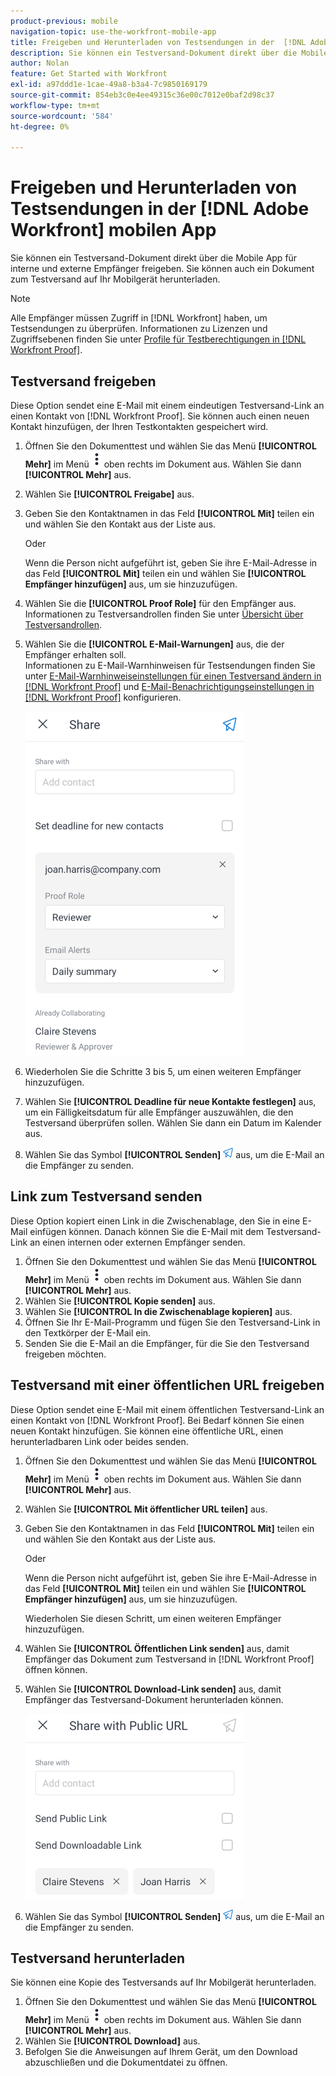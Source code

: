 ```yaml
---
product-previous: mobile
navigation-topic: use-the-workfront-mobile-app
title: Freigeben und Herunterladen von Testsendungen in der  [!DNL Adobe Workfront] mobilen App
description: Sie können ein Testversand-Dokument direkt über die Mobile App für interne und externe Empfänger freigeben. Sie können auch ein Dokument zum Testversand auf Ihr Mobilgerät herunterladen.
author: Nolan
feature: Get Started with Workfront
exl-id: a97ddd1e-1cae-49a8-b3a4-7c9850169179
source-git-commit: 854eb3c0e4ee49315c36e00c7012e0baf2d98c37
workflow-type: tm+mt
source-wordcount: '584'
ht-degree: 0%

---
```


# Freigeben und Herunterladen von Testsendungen in der [!DNL Adobe Workfront] mobilen App

Sie können ein Testversand-Dokument direkt über die Mobile App für interne und externe Empfänger freigeben. Sie können auch ein Dokument zum Testversand auf Ihr Mobilgerät herunterladen.

>[!NOTE]
>
>Alle Empfänger müssen Zugriff in [!DNL Workfront] haben, um Testsendungen zu überprüfen. Informationen zu Lizenzen und Zugriffsebenen finden Sie unter [Profile für Testberechtigungen in  [!DNL Workfront Proof]](../../../workfront-proof/wp-acct-admin/account-settings/proof-perm-profiles-in-wp.md).

## Testversand freigeben

Diese Option sendet eine E-Mail mit einem eindeutigen Testversand-Link an einen Kontakt von [!DNL Workfront Proof]. Sie können auch einen neuen Kontakt hinzufügen, der Ihren Testkontakten gespeichert wird.

1. Öffnen Sie den Dokumenttest und wählen Sie das Menü **[!UICONTROL Mehr]** im Menü ![Mehr Menü](assets/mobile-verticalmoremenu-20x33.png) oben rechts im Dokument aus. Wählen Sie dann **[!UICONTROL Mehr]** aus.
1. Wählen Sie **[!UICONTROL Freigabe]** aus.
1. Geben Sie den Kontaktnamen in das Feld **[!UICONTROL Mit]** teilen ein und wählen Sie den Kontakt aus der Liste aus.

   Oder

   Wenn die Person nicht aufgeführt ist, geben Sie ihre E-Mail-Adresse in das Feld **[!UICONTROL Mit]** teilen ein und wählen Sie **[!UICONTROL Empfänger hinzufügen]** aus, um sie hinzuzufügen.

1. Wählen Sie die **[!UICONTROL Proof Role]** für den Empfänger aus.\
   Informationen zu Testversandrollen finden Sie unter [Übersicht über Testversandrollen](../../../review-and-approve-work/proofing/proofing-overview/proof-roles.md).
1. Wählen Sie die **[!UICONTROL E-Mail-Warnungen]** aus, die der Empfänger erhalten soll.\
   Informationen zu E-Mail-Warnhinweisen für Testsendungen finden Sie unter [E-Mail-Warnhinweiseinstellungen für einen Testversand ändern in [!DNL Workfront Proof]](../../../workfront-proof/wp-emailsntfctns/email-alerts/change-email-alert-settings-wp.md) und [E-Mail-Benachrichtigungseinstellungen in [!DNL Workfront Proof]](../../../workfront-proof/wp-emailsntfctns/email-alerts/config-email-notification-settings-wp.md) konfigurieren.

   ![Freigabescreen](assets/mobile-shareproof-350x551.png)

1. Wiederholen Sie die Schritte 3 bis 5, um einen weiteren Empfänger hinzuzufügen.
1. Wählen Sie **[!UICONTROL Deadline für neue Kontakte festlegen]** aus, um ein Fälligkeitsdatum für alle Empfänger auszuwählen, die den Testversand überprüfen sollen. Wählen Sie dann ein Datum im Kalender aus.
1. Wählen Sie das Symbol **[!UICONTROL Senden]** ![Senden-Symbol](assets/mobile-send-icon-25x26.png) aus, um die E-Mail an die Empfänger zu senden.

## Link zum Testversand senden

Diese Option kopiert einen Link in die Zwischenablage, den Sie in eine E-Mail einfügen können. Danach können Sie die E-Mail mit dem Testversand-Link an einen internen oder externen Empfänger senden.

1. Öffnen Sie den Dokumenttest und wählen Sie das Menü **[!UICONTROL Mehr]** im Menü ![Mehr Menü](assets/mobile-verticalmoremenu-20x33.png) oben rechts im Dokument aus. Wählen Sie dann **[!UICONTROL Mehr]** aus.
1. Wählen Sie **[!UICONTROL Kopie senden]** aus.
1. Wählen Sie **[!UICONTROL In die Zwischenablage kopieren]** aus.
1. Öffnen Sie Ihr E-Mail-Programm und fügen Sie den Testversand-Link in den Textkörper der E-Mail ein.
1. Senden Sie die E-Mail an die Empfänger, für die Sie den Testversand freigeben möchten.

## Testversand mit einer öffentlichen URL freigeben

Diese Option sendet eine E-Mail mit einem öffentlichen Testversand-Link an einen Kontakt von [!DNL Workfront Proof]. Bei Bedarf können Sie einen neuen Kontakt hinzufügen. Sie können eine öffentliche URL, einen herunterladbaren Link oder beides senden.

1. Öffnen Sie den Dokumenttest und wählen Sie das Menü **[!UICONTROL Mehr]** im Menü ![Mehr Menü](assets/mobile-verticalmoremenu-20x33.png) oben rechts im Dokument aus. Wählen Sie dann **[!UICONTROL Mehr]** aus.
1. Wählen Sie **[!UICONTROL Mit öffentlicher URL teilen]** aus.
1. Geben Sie den Kontaktnamen in das Feld **[!UICONTROL Mit]** teilen ein und wählen Sie den Kontakt aus der Liste aus.

   Oder

   Wenn die Person nicht aufgeführt ist, geben Sie ihre E-Mail-Adresse in das Feld **[!UICONTROL Mit]** teilen ein und wählen Sie **[!UICONTROL Empfänger hinzufügen]** aus, um sie hinzuzufügen.

   Wiederholen Sie diesen Schritt, um einen weiteren Empfänger hinzuzufügen.

1. Wählen Sie **[!UICONTROL Öffentlichen Link senden]** aus, damit Empfänger das Dokument zum Testversand in [!DNL Workfront Proof] öffnen können.
1. Wählen Sie **[!UICONTROL Download-Link senden]** aus, damit Empfänger das Testversand-Dokument herunterladen können.

   ![[!UICONTROL Mit Bildschirm &quot;Öffentliche URL teilen&quot;]](assets/mobile-sharepublicurl-proof-350x296.png)

1. Wählen Sie das Symbol **[!UICONTROL Senden]** ![Senden-Symbol](assets/mobile-send-icon-25x26.png) aus, um die E-Mail an die Empfänger zu senden.

## Testversand herunterladen

Sie können eine Kopie des Testversands auf Ihr Mobilgerät herunterladen.

1. Öffnen Sie den Dokumenttest und wählen Sie das Menü **[!UICONTROL Mehr]** im Menü ![Mehr Menü](assets/mobile-verticalmoremenu-20x33.png) oben rechts im Dokument aus. Wählen Sie dann **[!UICONTROL Mehr]** aus.
1. Wählen Sie **[!UICONTROL Download]** aus.
1. Befolgen Sie die Anweisungen auf Ihrem Gerät, um den Download abzuschließen und die Dokumentdatei zu öffnen.
